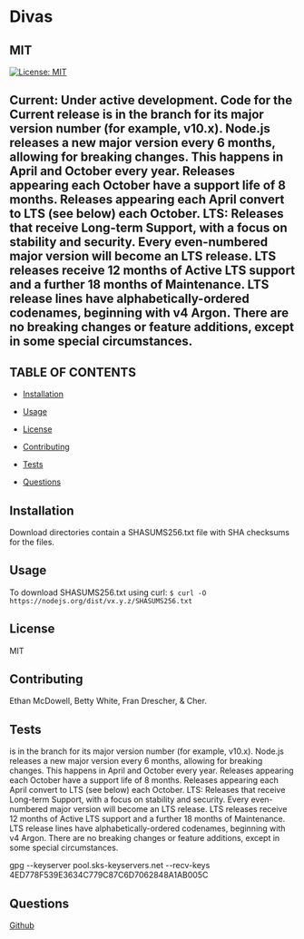 
  
  
  # **Divas**

  ## MIT 
 [![License: MIT](https://img.shields.io/badge/License-MIT-yellow.svg)](https://opensource.org/licenses/MIT)

  ## Current: Under active development. Code for the Current release is in the branch for its major version number (for example, v10.x). Node.js releases a new major version every 6 months, allowing for breaking changes. This happens in April and October every year. Releases appearing each October have a support life of 8 months. Releases appearing each April convert to LTS (see below) each October. LTS: Releases that receive Long-term Support, with a focus on stability and security. Every even-numbered major version will become an LTS release. LTS releases receive 12 months of Active LTS support and a further 18 months of Maintenance. LTS release lines have alphabetically-ordered codenames, beginning with v4 Argon. There are no breaking changes or feature additions, except in some special circumstances.

  ## TABLE OF CONTENTS
  
  - [Installation](#Installation) 

  - [Usage](#Usage) 

  - [License](#License) 

  - [Contributing](#Contributing) 

  - [Tests](#Tests) 

  - [Questions](#Questions) 

  
  ## Installation
  
 Download directories contain a SHASUMS256.txt file with SHA checksums for the files. 

  ## Usage
  
 To download SHASUMS256.txt using curl: `$ curl -O https://nodejs.org/dist/vx.y.z/SHASUMS256.txt` 

  ## License
  
 MIT 

  ## Contributing
  
 Ethan McDowell, Betty White, Fran Drescher, & Cher. 

  ## Tests

 is in the branch for its major version number (for example, v10.x). Node.js releases a new major version every 6 months, allowing for breaking changes. This happens in April and October every year. Releases appearing each October have a support life of 8 months. Releases appearing each April convert to LTS (see below) each October. LTS: Releases that receive Long-term Support, with a focus on stability and security. Every even-numbered major version will become an LTS release. LTS releases receive 12 months of Active LTS support and a further 18 months of Maintenance. LTS release lines have alphabetically-ordered codenames, beginning with v4 Argon. There are no breaking changes or feature additions, except in some special circumstances.  

 gpg --keyserver pool.sks-keyservers.net --recv-keys 4ED778F539E3634C779C87C6D7062848A1AB005C 

  ## Questions
  
 <a href='https://github.com/ethanrmcdowell'>Github</a> 


